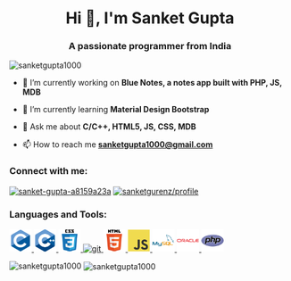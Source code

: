 <h1 align="center">Hi 👋, I'm Sanket Gupta</h1>
<h3 align="center">A passionate programmer from India</h3>

<p align="left"> <img src="https://komarev.com/ghpvc/?username=sanketgupta1000&label=Profile%20views&color=0e75b6&style=flat" alt="sanketgupta1000" /> </p>

- 🔭 I’m currently working on **Blue Notes, a notes app built with PHP, JS, MDB**

- 🌱 I’m currently learning **Material Design Bootstrap**

- 💬 Ask me about **C/C++, HTML5, JS, CSS, MDB**

- 📫 How to reach me **sanketgupta1000@gmail.com**

<h3 align="left">Connect with me:</h3>
<p align="left">
<a href="https://linkedin.com/in/sanket-gupta-a8159a23a" target="blank"><img align="center" src="https://raw.githubusercontent.com/rahuldkjain/github-profile-readme-generator/master/src/images/icons/Social/linked-in-alt.svg" alt="sanket-gupta-a8159a23a" height="30" width="40" /></a>
<a href="https://auth.geeksforgeeks.org/user/sanketgurenz/profile" target="blank"><img align="center" src="https://raw.githubusercontent.com/rahuldkjain/github-profile-readme-generator/master/src/images/icons/Social/geeks-for-geeks.svg" alt="sanketgurenz/profile" height="30" width="40" /></a>
</p>

<h3 align="left">Languages and Tools:</h3>
<p align="left"> <a href="https://www.cprogramming.com/" target="_blank" rel="noreferrer"> <img src="https://raw.githubusercontent.com/devicons/devicon/master/icons/c/c-original.svg" alt="c" width="40" height="40"/> </a> <a href="https://www.w3schools.com/cpp/" target="_blank" rel="noreferrer"> <img src="https://raw.githubusercontent.com/devicons/devicon/master/icons/cplusplus/cplusplus-original.svg" alt="cplusplus" width="40" height="40"/> </a> <a href="https://www.w3schools.com/css/" target="_blank" rel="noreferrer"> <img src="https://raw.githubusercontent.com/devicons/devicon/master/icons/css3/css3-original-wordmark.svg" alt="css3" width="40" height="40"/> </a> <a href="https://git-scm.com/" target="_blank" rel="noreferrer"> <img src="https://www.vectorlogo.zone/logos/git-scm/git-scm-icon.svg" alt="git" width="40" height="40"/> </a> <a href="https://www.w3.org/html/" target="_blank" rel="noreferrer"> <img src="https://raw.githubusercontent.com/devicons/devicon/master/icons/html5/html5-original-wordmark.svg" alt="html5" width="40" height="40"/> </a> <a href="https://developer.mozilla.org/en-US/docs/Web/JavaScript" target="_blank" rel="noreferrer"> <img src="https://raw.githubusercontent.com/devicons/devicon/master/icons/javascript/javascript-original.svg" alt="javascript" width="40" height="40"/> </a> <a href="https://www.mysql.com/" target="_blank" rel="noreferrer"> <img src="https://raw.githubusercontent.com/devicons/devicon/master/icons/mysql/mysql-original-wordmark.svg" alt="mysql" width="40" height="40"/> </a> <a href="https://www.oracle.com/" target="_blank" rel="noreferrer"> <img src="https://raw.githubusercontent.com/devicons/devicon/master/icons/oracle/oracle-original.svg" alt="oracle" width="40" height="40"/> </a> <a href="https://www.php.net" target="_blank" rel="noreferrer"> <img src="https://raw.githubusercontent.com/devicons/devicon/master/icons/php/php-original.svg" alt="php" width="40" height="40"/> </a> </p>

<p><img align="left" src="https://github-readme-stats.vercel.app/api/top-langs?username=sanketgupta1000&show_icons=true&locale=en&layout=compact" alt="sanketgupta1000" /></p>

<p>&nbsp;<img align="center" src="https://github-readme-stats.vercel.app/api?username=sanketgupta1000&show_icons=true&locale=en" alt="sanketgupta1000" /></p>

